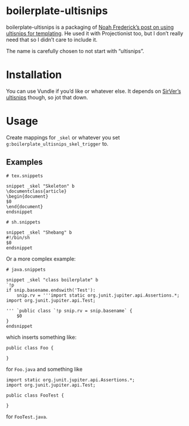 # boilerplate-ultisnips

boilerplate-ultisnips is a packaging of [Noah Frederick’s post on using
ultisnips for templating][nfrederick]. He used it with Projectionist too, but I
don’t really need that so I didn’t care to include it.

The name is carefully chosen to not start with “ultisnips”.

# Installation

You can use Vundle if you’d like or whatever else. It depends on [SirVer’s
ultisnips][ultisnips] though, so jot that down.

# Usage

Create mappings for `_skel` or whatever you set
`g:boilerplate_ultisnips_skel_trigger` to.

## Examples

    # tex.snippets

    snippet _skel "Skeleton" b
    \documentclass{article}
    \begin{document}
    $0
    \end{document}
    endsnippet

    # sh.snippets

    snippet _skel "Shebang" b
    #!/bin/sh
    $0
    endsnippet

Or a more complex example:

    # java.snippets

    snippet _skel "class boilerplate" b
    `!p
    if snip.basename.endswith('Test'):
        snip.rv = '''import static org.junit.jupiter.api.Assertions.*;
    import org.junit.jupiter.api.Test;

    ''' `public class `!p snip.rv = snip.basename` {
        $0
    }
    endsnippet

which inserts something like:

    public class Foo {

    }

for `Foo.java` and something like

    import static org.junit.jupiter.api.Assertions.*;
    import org.junit.jupiter.api.Test;

    public class FooTest {

    }

for `FooTest.java`.


[nfrederick]: https://web.archive.org/web/20170310215019/https://noahfrederick.com/log/vim-templates-with-ultisnips-and-projectionist
[ultisnips]: https://github.com/SirVer/ultisnips
